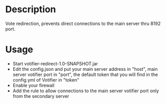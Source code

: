 # Description
Vote redirection, prevents direct connections to the main server thru 8192 port.

# Usage
<ul>
  <li>Start votifier-redirect-1.0-SNAPSHOT.jar</li>
  <li>Edit the config.json and put your main server address in "host", main server votifier port in "port", the default token that you will find in the config.yml of Votifier in "token"</li>
  <li>Enable your firewall</li>
  <li>Add the rule to allow connections to the main server votifier port only from the secondary server</li>
</ul>

